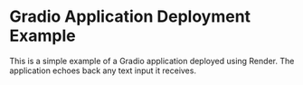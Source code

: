 # Gradio Application Deployment Example

This is a simple example of a Gradio application deployed using Render. The application echoes back any text input it receives.
